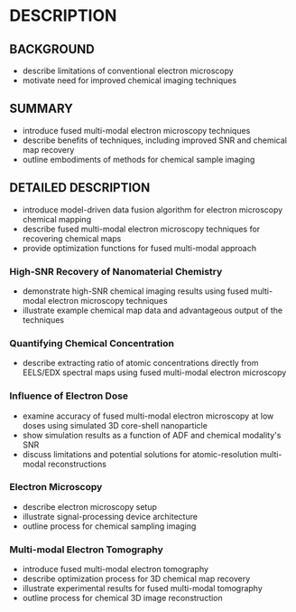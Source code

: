 # DESCRIPTION

## BACKGROUND

- describe limitations of conventional electron microscopy
- motivate need for improved chemical imaging techniques

## SUMMARY

- introduce fused multi-modal electron microscopy techniques
- describe benefits of techniques, including improved SNR and chemical map recovery
- outline embodiments of methods for chemical sample imaging

## DETAILED DESCRIPTION

- introduce model-driven data fusion algorithm for electron microscopy chemical mapping
- describe fused multi-modal electron microscopy techniques for recovering chemical maps
- provide optimization functions for fused multi-modal approach

### High-SNR Recovery of Nanomaterial Chemistry

- demonstrate high-SNR chemical imaging results using fused multi-modal electron microscopy techniques
- illustrate example chemical map data and advantageous output of the techniques

### Quantifying Chemical Concentration

- describe extracting ratio of atomic concentrations directly from EELS/EDX spectral maps using fused multi-modal electron microscopy

### Influence of Electron Dose

- examine accuracy of fused multi-modal electron microscopy at low doses using simulated 3D core-shell nanoparticle
- show simulation results as a function of ADF and chemical modality's SNR
- discuss limitations and potential solutions for atomic-resolution multi-modal reconstructions

### Electron Microscopy

- describe electron microscopy setup
- illustrate signal-processing device architecture
- outline process for chemical sampling imaging

### Multi-modal Electron Tomography

- introduce fused multi-modal electron tomography
- describe optimization process for 3D chemical map recovery
- illustrate experimental results for fused multi-modal tomography
- outline process for chemical 3D image reconstruction


